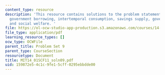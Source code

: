 ```yaml
---
content_type: resource
description: 'This resource contains solutions to the problem statements related to
  government borrowing, intertemporal consumption, savings supply, government redistribution,
  and social welfare. '
file: https://ol-ocw-studio-app-production.s3.amazonaws.com/courses/14-01sc-principles-of-microeconomics-fall-2011/159872e54c1c9fe15cff0295ebbdde00_MIT14_01SCF11_soln09.pdf
file_type: application/pdf
learning_resource_types: []
ocw_type: OCWFile
parent_title: Problem Set 9
parent_type: CourseSection
resourcetype: Document
title: MIT14_01SCF11_soln09.pdf
uid: 159872e5-4c1c-9fe1-5cff-0295ebbdde00
---
```

